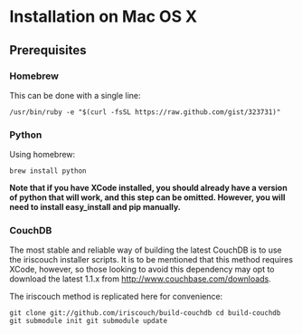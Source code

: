 # Installation on Mac OS X

## Prerequisites

### Homebrew
This can be done with a single line:

`/usr/bin/ruby -e "$(curl -fsSL https://raw.github.com/gist/323731)"`

### Python
Using homebrew:

`brew install python`

**Note that if you have XCode installed, you should already have a version of python that will work, and this step can be omitted. However, you will need to install easy_install and pip manually.**

### CouchDB
The most stable and reliable way of building the latest CouchDB is to use the iriscouch installer scripts. It is to be mentioned that this method requires XCode, however, so those looking to avoid this dependency may opt to download the latest 1.1.x from http://www.couchbase.com/downloads.

The iriscouch method is replicated here for convenience:

`git clone git://github.com/iriscouch/build-couchdb
cd build-couchdb
git submodule init
git submodule update`

